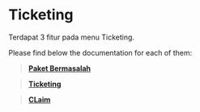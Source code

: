 # Ticketing

Terdapat 3 fitur pada menu Ticketing.

Please find below the documentation for each of them:

> [**Paket Bermasalah**](/ticketing/paket-bermasalah/)

> [**Ticketing**](/ticketing/ticket/)

> [**CLaim**](/ticketing/claim/)
